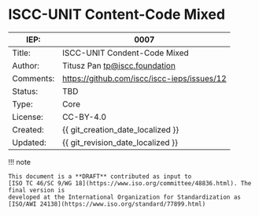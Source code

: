# ISCC-UNIT Content-Code Mixed

| IEP:      | 0007                                        |
|-----------|---------------------------------------------|
| Title:    | ISCC-UNIT Condent-Code Mixed                |
| Author:   | Titusz Pan <tp@iscc.foundation>             |
| Comments: | https://github.com/iscc/iscc-ieps/issues/12 |
| Status:   | TBD                                         |
| Type:     | Core                                        |
| License:  | CC-BY-4.0                                   |
| Created:  | {{ git_creation_date_localized }}           |
| Updated:  | {{ git_revision_date_localized }}           |

!!! note

    This document is a **DRAFT** contributed as input to 
    [ISO TC 46/SC 9/WG 18](https://www.iso.org/committee/48836.html). The final version is 
    developed at the International Organization for Standardization as
    [ISO/AWI 24138](https://www.iso.org/standard/77899.html)
